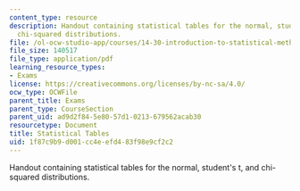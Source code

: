 ```yaml
---
content_type: resource
description: Handout containing statistical tables for the normal, student's t, and
  chi-squared distributions.
file: /ol-ocw-studio-app/courses/14-30-introduction-to-statistical-methods-in-economics-spring-2009/1f87c9b9d001cc4eefd483f98e9cf2c2_MIT14_30s09_tool01.pdf
file_size: 140517
file_type: application/pdf
learning_resource_types:
- Exams
license: https://creativecommons.org/licenses/by-nc-sa/4.0/
ocw_type: OCWFile
parent_title: Exams
parent_type: CourseSection
parent_uid: ad9d2f84-5e80-57d1-0213-679562acab30
resourcetype: Document
title: Statistical Tables
uid: 1f87c9b9-d001-cc4e-efd4-83f98e9cf2c2
---
```

Handout containing statistical tables for the normal, student's t, and chi-squared distributions.